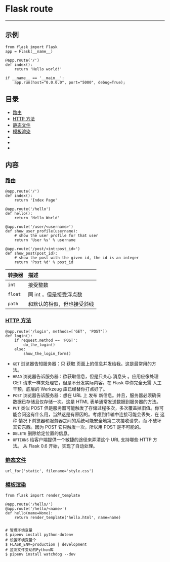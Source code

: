 # Flask route

---

## 示例

```
from flask import Flask
app = Flask(__name__)

@app.route('/')
def index():
	return 'Hello world!'

if __name__ == '__main__':
	app.run(host="0.0.0.0", port="5000", debug=True);
```

## 目录

* [路由](#route)
* [HTTP 方法](#httpMethod)
* [静态文件](#staticFile)
* [模板渲染](#renderTemplate)
* []()
* []()
* []()

## 内容

### <a href="#route" id="route">路由</a>

```
@app.route('/')
def index():
    return 'Index Page'

@app.route('/hello')
def hello():
    return 'Hello World'
    
@app.route('/user/<username>')
def show_user_profile(username):
    # show the user profile for that user
    return 'User %s' % username

@app.route('/post/<int:post_id>')
def show_post(post_id):
    # show the post with the given id, the id is an integer
    return 'Post %d' % post_id
```

| 转换器 | 描述 |
|:------|:----|
| `int`	| 接受整数 |
| `float`	| 同 int ，但是接受浮点数 |
| `path`	| 和默认的相似，但也接受斜线 |

### <a href="#httpMethod" id="httpMethod">HTTP 方法</a>

```
@app.route('/login', methods=['GET', 'POST'])
def login():
    if request.method == 'POST':
        do_the_login()
    else:
        show_the_login_form()
```

* `GET` 浏览器告知服务器：只 获取 页面上的信息并发给我。这是最常用的方法。
* `HEAD` 浏览器告诉服务器：欲获取信息，但是只关心 消息头 。应用应像处理 GET 请求一样来处理它，但是不分发实际内容。在 Flask 中你完全无需 人工 干预，底层的 Werkzeug 库已经替你打点好了。
* `POST` 浏览器告诉服务器：想在 URL 上 发布 新信息。并且，服务器必须确保 数据已存储且仅存储一次。这是 HTML 表单通常发送数据到服务器的方法。
* `PUT` 类似 POST 但是服务器可能触发了存储过程多次，多次覆盖掉旧值。你可 能会问这有什么用，当然这是有原因的。考虑到传输中连接可能会丢失，在 这种 情况下浏览器和服务器之间的系统可能安全地第二次接收请求，而 不破坏其它东西。因为 POST 它只触发一次，所以用 POST 是不可能的。
* `DELETE` 删除给定位置的信息。
* `OPTIONS` 给客户端提供一个敏捷的途径来弄清这个 URL 支持哪些 HTTP 方法。 从 Flask 0.6 开始，实现了自动处理。

### <a href="#staticFile" id="#staticFile">静态文件</a>

```
url_for('static', filename='style.css')
```

### <a href="#renderTemplate" id="renderTemplate">模板渲染</a>

```
from flask import render_template

@app.route('/hello/')
@app.route('/hello/<name>')
def hello(name=None):
    return render_template('hello.html', name=name)
```

### <a href="#" id=""></a>

```
# 管理环境变量
$ pipenv install python-dotenv
# 设置环境变量个
$ FLASK_ENV=production | development
# 监测文件变动的Python库
$ pipenv install watchdog --dev
```